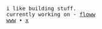 <samp>
i like building stuff.
<br>
currently working on - <a href="https://github.com/axdrsh/floww">floww</a>
<br>
<a href="https://www.axdrsh.xyz/">www</a>  •  <a href="https://x.com/axdrsh">x</a>
</samp>
